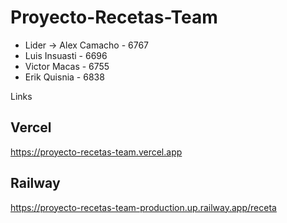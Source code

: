 # Proyecto-Recetas-Team

- Lider -> Alex Camacho - 6767
- Luis Insuasti - 6696
- Victor Macas - 6755
- Erik Quisnia - 6838

Links
## Vercel
https://proyecto-recetas-team.vercel.app

## Railway
https://proyecto-recetas-team-production.up.railway.app/receta
